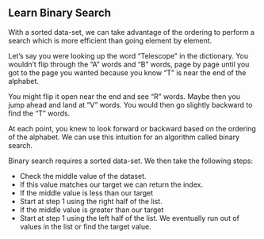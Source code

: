 ## Learn Binary Search

With a sorted data-set, we can take advantage of the ordering to perform a search which is more efficient than going element by element.

Let’s say you were looking up the word “Telescope” in the dictionary. You wouldn’t flip through the “A” words and “B” words, page by page until you got to the page you wanted because you know “T” is near the end of the alphabet.

You might flip it open near the end and see “R” words. Maybe then you jump ahead and land at “V” words. You would then go slightly backward to find the “T” words.

At each point, you knew to look forward or backward based on the ordering of the alphabet. We can use this intuition for an algorithm called binary search.

Binary search requires a sorted data-set. We then take the following steps:

- Check the middle value of the dataset.
- If this value matches our target we can return the index.
- If the middle value is less than our target
- Start at step 1 using the right half of the list.
- If the middle value is greater than our target
- Start at step 1 using the left half of the list.
  We eventually run out of values in the list or find the target value.
